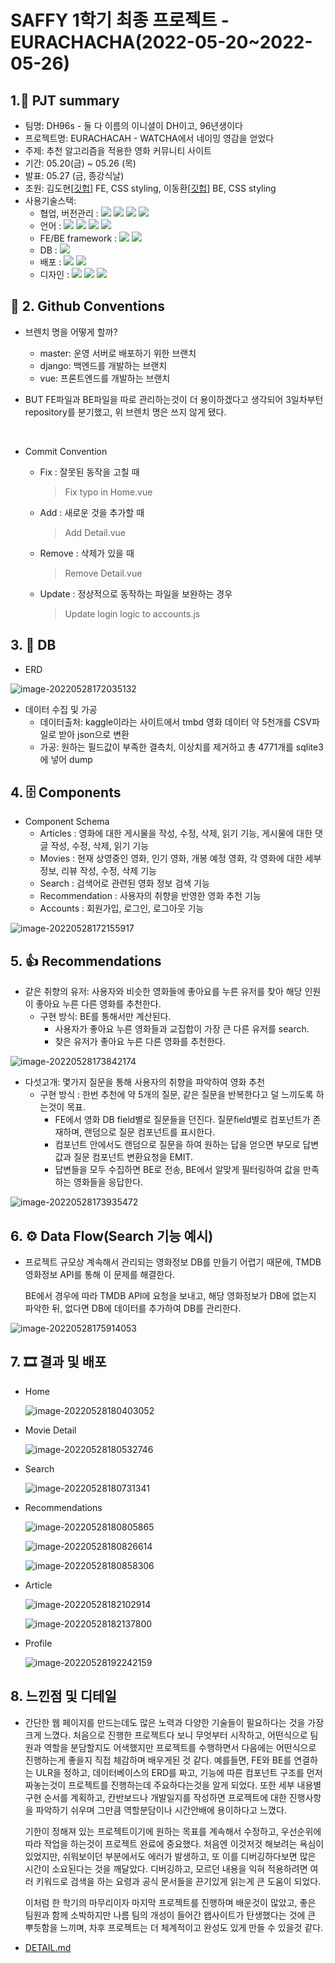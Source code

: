 # SAFFY 1학기 최종 프로젝트 - EURACHACHA(2022-05-20~2022-05-26)

## 1.:ledger: PJT summary

- 팀명: DH96s - 둘 다 이름의 이니셜이 DH이고, 96년생이다
- 프로젝트명: EURACHACAH - WATCHA에서 네이밍 영감을 얻었다
- 주제: 추천 알고리즘을 적용한 영화 커뮤니티 사이트
- 기간: 05.20(금) ~ 05.26 (목)
- 발표: 05.27 (금, 종강식날)
- 조원: 김도현[[깃헙](https://github.com/MoCCo329/fresh-tomatoes-vue)] FE, CSS styling, 이동환[[깃헙](https://github.com/onghwand/fresh-tomatoes-django)] BE, CSS styling
- 사용기술스택:
  - 협업, 버전관리 : <img src="https://img.shields.io/badge/git-F05032?style=for-the-badge&logo=git&logoColor=white"> <img src="https://img.shields.io/badge/github-181717?style=for-the-badge&logo=github&logoColor=white"> <img src="https://img.shields.io/badge/discord-5865F2?style=for-the-badge&logo=discord&logoColor=white"> <img src="https://img.shields.io/badge/Notion-000000?style=for-the-badge&logo=notion&logoColor=white">
  - 언어 : <img src="https://img.shields.io/badge/python-3776AB?style=for-the-badge&logo=python&logoColor=white"> <img src="https://img.shields.io/badge/JavaScript-F7DF1E?style=for-the-badge&logo=javascript&logoColor=white"> <img src="https://img.shields.io/badge/html5-E34F26?style=for-the-badge&logo=html5&logoColor=white"> <img src="https://img.shields.io/badge/CSS-1572B6?style=for-the-badge&logo=css3&logoColor=white">
  - FE/BE framework : <img src="https://img.shields.io/badge/Vue-4Fc08D?style=for-the-badge&logo=vue.js&logoColor=white"> <img src="https://img.shields.io/badge/django-092E20?style=for-the-badge&logo=django&logoColor=white">
  - DB : <img src="https://img.shields.io/badge/SQLite-003B57?style=for-the-badge&logo=sqlite&logoColor=white">
  - 배포 : <img src="https://img.shields.io/badge/Netlify-00C7B7?style=for-the-badge&logo=netlify&logoColor=white"> <img src="https://img.shields.io/badge/AmazonAWS-FF990B?style=for-the-badge&logo=amazonaws&logoColor=white">
  - 디자인 : <img src="https://img.shields.io/badge/Swagger-85EA2D?style=for-the-badge&logo=swagger&logoColor=white"> <img src="https://img.shields.io/badge/Bootstrap-79512B3?style=for-the-badge&logo=bootstrap&logoColor=white"> <img src="https://img.shields.io/badge/FontAwesome-528DD7?style=for-the-badge&logo=FontAwesome&logoColor=white">



## :handshake: 2. Github Conventions

- 브렌치 명을 어떻게 할까?
  - master: 운영 서버로 배포하기 위한 브랜치
  - django: 백엔드를 개발하는 브랜치
  - vue: 프론트엔드를 개발하는 브랜치

- BUT FE파일과 BE파일을 따로 관리하는것이 더 용이하겠다고 생각되어 3일차부턴 repository를 분기했고, 위 브렌치 명은 쓰지 않게 됐다.

<br>

- Commit Convention

  - Fix : 잘못된 동작을 고칠 때

    > Fix typo in Home.vue


  - Add : 새로운 것을 추가할 때

    > Add Detail.vue


  - Remove : 삭제가 있을 때

    > Remove Detail.vue


  - Update : 정상적으로 동작하는 파일을 보완하는 경우

    > Update login logic to accounts.js



## 3. :dolphin: DB

- ERD

![image-20220528172035132](README.assets/image-20220528172035132.png)

- 데이터 수집 및 가공
  - 데이터출처: kaggle이라는 사이트에서 tmbd 영화 데이터 약 5천개를 CSV파일로 받아 json으로 변환
  - 가공: 원하는 필드값이 부족한 결측치, 이상치를 제거하고 총 4771개를 sqlite3에 넣어 dump



## 4. :file_cabinet: Components

- Component Schema
  - Articles : 영화에 대한 게시물을 작성, 수정, 삭제, 읽기 기능, 게시물에 대한 댓글 작성, 수정, 삭제, 읽기 기능
  - Movies : 현재 상영중인 영화, 인기 영화, 개봉 예정 영화, 각 영화에 대한 세부 정보, 리뷰 작성, 수정, 삭제 기능
  - Search : 검색어로 관련된 영화 정보 검색 기능
  - Recommendation : 사용자의 취향을 반영한 영화 추천 기능
  - Accounts : 회원가입, 로그인, 로그아웃 기능


![image-20220528172155917](README.assets/image-20220528172155917.png)



## 5. :thumbsup: Recommendations

- 같은 취향의 유저: 사용자와 비슷한 영화들에 좋아요를 누른 유저를 찾아 해당 인원이 좋아요 누른 다른 영화를 추천한다.
  - 구현 방식: BE를 통해서만 계산된다.
    - 사용자가 좋아요 누른 영화들과 교집합이 가장 큰 다른 유저를 search.
    - 찾은 유저가 좋아요 누른 다른 영화를 추천한다.

![image-20220528173842174](README.assets/image-20220528173842174.png)

- 다섯고개: 몇가지 질문을 통해 사용자의 취향을 파악하여 영화 추천
  - 구현 방식 : 한번 추천에 약 5개의 질문, 같은 질문을 반복한다고 덜 느끼도록 하는것이 목표.
    - FE에서 영화 DB field별로 질문들을 던진다. 질문field별로 컴포넌트가 존재하며, 랜덤으로 질문 컴포넌트를 표시한다.
    - 컴포넌트 안에서도 랜덤으로 질문을 하여 원하는 답을 얻으면 부모로 답변값과 질문 컴포넌트 변환요청을 EMIT.
    - 답변들을 모두 수집하면 BE로 전송, BE에서 알맞게 필터링하여 값을 만족하는 영화들을 응답한다.

![image-20220528173935472](README.assets/image-20220528173935472.png)



## 6. :gear: Data Flow(Search 기능 예시)

- 프로젝트 규모상 계속해서 관리되는 영화정보 DB를 만들기 어렵기 때문에, TMDB 영화정보 API를 통해 이 문제를 해결한다.

  BE에서 경우에 따라 TMDB API에 요청을 보내고, 해당 영화정보가 DB에 없는지 파악한 뒤, 없다면 DB에 데이터를 추가하여 DB를 관리한다.

![image-20220528175914053](README.assets/image-20220528175914053.png)



## 7. :film_strip: 결과 및 배포

- Home

  ![image-20220528180403052](README.assets/image-20220528180403052.png)

- Movie Detail

  ![image-20220528180532746](README.assets/image-20220528180532746.png)

- Search

  ![image-20220528180731341](README.assets/image-20220528180731341.png)

- Recommendations

  ![image-20220528180805865](README.assets/image-20220528180805865.png)

  ![image-20220528180826614](README.assets/image-20220528180826614.png)

  ![image-20220528180858306](README.assets/image-20220528180858306.png)

- Article

  ![image-20220528182102914](README.assets/image-20220528182102914.png)

  ![image-20220528182137800](README.assets/image-20220528182137800.png)

- Profile

  ![image-20220528192242159](README.assets/image-20220528192242159.png)



## 8. 느낀점 및 디테일

- 간단한 웹 페이지를 만드는데도 많은 노력과 다양한 기술들이 필요하다는 것을 가장 크게 느꼈다. 처음으로 진행한 프로젝트다 보니 무엇부터 시작하고, 어떤식으로 팀원과 역할을 분담할지도 어색했지만 프로젝트를 수행하면서 다음에는 어떤식으로 진행하는게 좋을지 직접 체감하며 배우게된 것 같다. 예를들면, FE와 BE를 연결하는 ULR을 정하고, 데이터베이스의 ERD를 짜고, 기능에 따른 컴포넌트 구조를 먼저 짜놓는것이 프로젝트를 진행하는데 주요하다는것을 알게 되었다. 또한 세부 내용별 구현 순서를 계획하고, 칸반보드나 개발일지를 작성하면 프로젝트에 대한 진행사항을 파악하기 쉬우며 그만큼 역할분담이나 시간안배에 용이하다고 느꼈다. 

  기한이 정해져 있는 프로젝트이기에 원하는 목표를 계속해서 수정하고, 우선순위에 따라 작업을 하는것이 프로젝트 완료에 중요했다. 처음엔 이것저것 해보려는 욕심이 있었지만, 쉬워보이던 부분에서도 에러가 발생하고, 또 이를 디버깅하다보면 많은 시간이 소요된다는 것을 깨달았다. 디버깅하고, 모르던 내용을 익혀 적용하려면 여러 키워드로 검색을 하는 요령과 공식 문서들을 끈기있게 읽는게 큰 도움이 되었다.

  이처럼 한 학기의 마무리이자 마지막 프로젝트를 진행하며 배운것이 많았고, 좋은 팀원과 함께 소박하지만 나름 팀의 개성이 들어간 왭사이트가 탄생했다는 것에 큰 뿌듯함을 느끼며, 차후 프로젝트는 더 체계적이고 완성도 있게 만들 수 있을것 같다.

- [DETAIL.md](./DETAIL.md)